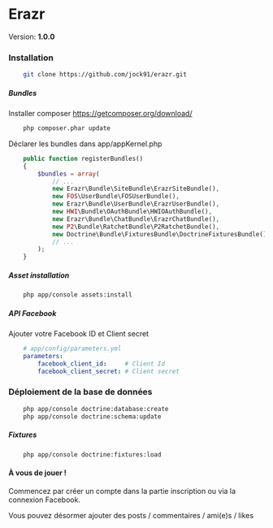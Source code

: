 Erazr
===============

Version: **1.0.0**


### Installation

```bash
    git clone https://github.com/jock91/erazr.git
```

##### Bundles
Installer composer https://getcomposer.org/download/
```bash
    php composer.phar update
```
Déclarer les bundles dans app/appKernel.php
```php
    public function registerBundles()
    {
        $bundles = array(
            // ...
            new Erazr\Bundle\SiteBundle\ErazrSiteBundle(),
            new FOS\UserBundle\FOSUserBundle(),
            new Erazr\Bundle\UserBundle\ErazrUserBundle(),
            new HWI\Bundle\OAuthBundle\HWIOAuthBundle(),
            new Erazr\Bundle\ChatBundle\ErazrChatBundle(),
            new P2\Bundle\RatchetBundle\P2RatchetBundle(),
            new Doctrine\Bundle\FixturesBundle\DoctrineFixturesBundle(),
            // ...
        );
    }
```
##### Asset installation
```bash
    php app/console assets:install
```

##### API Facebook
Ajouter votre Facebook ID et Client secret
```yaml
    # app/config/parameters.yml
    parameters:
        facebook_client_id:     # Client Id
        facebook_client_secret: # Client secret
```

### Déploiement de la base de données

```bash
    php app/console doctrine:database:create
    php app/console doctrine:schema:update 
```
##### Fixtures
```bash
    php app/console doctrine:fixtures:load
```

#### À vous de jouer ! 

Commencez par créer un compte dans la partie inscription ou via la connexion Facebook.

Vous pouvez désormer ajouter des posts / commentaires / ami(e)s / likes


